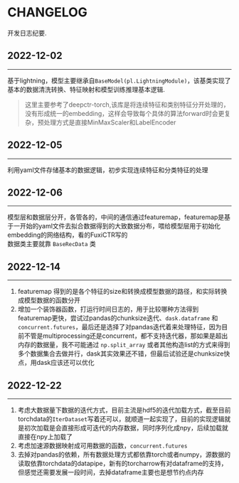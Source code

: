 # CHANGELOG

开发日志纪要.


## 2022-12-02

---

基于lightning，模型主要继承自`BaseModel(pl.LightningModule)`，该基类实现了基本的数据清洗转换、特征映射和模型训练推理基本逻辑.
> 这里主要参考了deepctr-torch,该库是将连续特征和类别特征分开处理的，没有形成统一的embedding，这样会导致每个具体的算法forward时会更复杂，预处理方式是直接MinMaxScaler和LabelEncoder


## 2022-12-05

---

利用yaml文件存储基本的数据逻辑，初步实现连续特征和分类特征的处理


## 2022-12-06

---

模型层和数据层分开，各管各的，中间的通信通过featuremap，featuremap是基于一开始的yaml文件去拟合数据得到的大致数据分布，喂给模型层用于初始化embedding的网络结构，看的FuxiCTR写的  
数据类主要就靠 `BaseRecData` 类


## 2022-12-14

---

1. featuremap 得到的是各个特征的size和转换成模型数据的路径，和实际转换成模型数据的函数分开
2. 增加一个装饰器函数，打运行时间日志的，用于比较哪种方法得到featuremap更快，尝试过pandas的chunksize迭代、`dask.dataframe` 和 `concurrent.futures`，最后还是选择了对pandas迭代着来处理特征，因为目前不管是multiprocessing还是concurrent，都不支持迭代器，那如果是超出内存的数据量，我不可能通过 `np.split_array` 或者其他构造list的方式来得到多个数据集合去做并行，dask其实效果还不错，但最后试验还是chunksize快点，用dask应该还可以优化

## 2022-12-22

---
1. 考虑大数据量下数据的迭代方式，目前主流是hdf5的迭代加载方式，截至目前torchdata的`IterDataset`写着还可以，就顺道一起实现了，目前的实现逻辑就是初次加载是会直接形成可迭代的内存数据，同时序列化成npy，后续加载就直接在npy上加载了
2. 考虑加速源数据映射成可用数据的函数，`concurrent.futures`
3. 去掉对pandas的依赖，所有数据处理方式都依靠torch或者numpy，源数据的读取依靠torchdata的datapipe，新有的torcharrow有对dataframe的支持，但感觉还需要发展一段时间，去掉dataframe主要也是想节约点内存